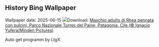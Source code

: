 ## History Bing Wallpaper
Wallpaper date: 2025-06-15
![](https://www.bing.com/th?id=OHR.RheaDad_IT-IT4866399219_UHD.jpg&w=1000)Download: [Maschio adulto di Rhea pennata con pulcini, Parco Nazionale Torres del Paine, Patagonia, Cile (© Ignacio Yufera/Minden Pictures)](https://www.bing.com/th?id=OHR.RheaDad_IT-IT4866399219_UHD.jpg)

Auto get programm by LtgX
